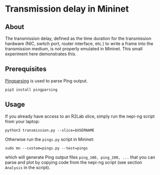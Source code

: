 # Transmission delay in Mininet

## About
The transmission delay, defined as the time duration for the transmission hardware (NIC, switch port, router interface, etc.) to write a frame into the transmission medium, is not properly emulated in Mininet.
This small experiment here demonstrates this.

## Prerequisites
[Pingparsing](https://pypi.org/project/pingparsing/) is used to parse Ping output.
```
pip3 install pingparsing
```

## Usage
If you already have access to an R2Lab slice, simply run the nepi-ng script from your laptop:
```
python3 transmission.py --slice=$USERNAME
```

Otherwise run the `pings.py` script in Mininet:
```
sudo mn --custom=pings.py --test=pings
```
which will generate Ping output files `ping_100, ping_200, ...` that you can parse and plot by copying code from the nepi-ng script (see section `Analysis` in the script).
